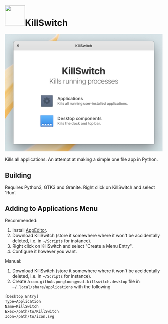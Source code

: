 <img align="left" width="64" height="64" src="icon.svg">
<h1 class="rich-diff-level-zero">KillSwitch</h1>

![screenshot](screenshot.png?raw=true)

Kills all applications. An attempt at making a simple one file app in Python.

## Building

Requires Python3, GTK3 and Granite. Right click on KillSwitch and select 'Run'.

## Adding to Applications Menu

Recommended:

1. Install [AppEditor](https://github.com/donadigo/appeditor).
2. Download KillSwitch (store it somewhere where it won't be accidentally deleted, i.e. in `~/Scripts` for instance).
3. Right click on KillSwitch and select "Create a Menu Entry".
4. Configure it however you want.

Manual:

1. Download KillSwitch (store it somewhere where it won't be accidentally deleted, i.e. in `~/Scripts` for instance).
2. Create a `com.github.pongloongyeat.killswitch.desktop` file in `~/.local/share/applications` with the following

```
[Desktop Entry]
Type=Application
Name=KillSwitch
Exec=/path/to/KillSwitch
Icon=/path/to/icon.svg
```
